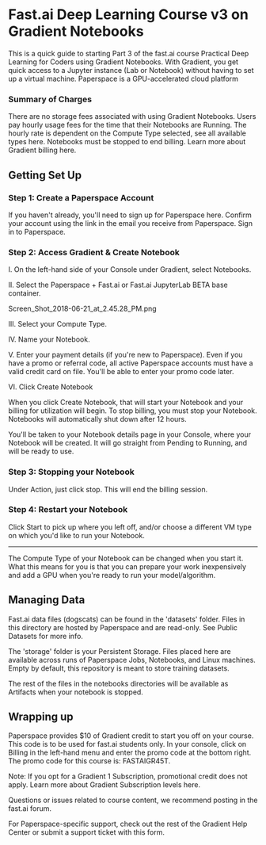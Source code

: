 # Fast.ai Deep Learning Course v3 on Gradient Notebooks

This is a quick guide to starting Part 3 of the fast.ai course Practical Deep Learning for Coders using Gradient Notebooks. With Gradient, you get quick access to a Jupyter instance (Lab or Notebook) without having to set up a virtual machine. Paperspace is a GPU-accelerated cloud platform

### Summary of Charges
There are no storage fees associated with using Gradient Notebooks. Users pay hourly usage fees for the time that their Notebooks are Running. The hourly rate is dependent on the Compute Type selected, see all available types here.  Notebooks must be stopped to end billing. Learn more about Gradient billing here.

## Getting Set Up
### Step 1: Create a Paperspace Account
If you haven't already, you'll need to sign up for Paperspace here. Confirm your account using the link in the email you receive from Paperspace. Sign in to Paperspace. 

### Step 2: Access Gradient & Create Notebook
I. On the left-hand side of your Console under Gradient, select Notebooks.

II. Select the Paperspace + Fast.ai or Fast.ai JupyterLab BETA base container.

Screen_Shot_2018-06-21_at_2.45.28_PM.png

III. Select your Compute Type.



IV. Name your Notebook.

V. Enter your payment details (if you're new to Paperspace). Even if you have a promo or referral code, all active Paperspace accounts must have a valid credit card on file. You'll be able to enter your promo code later. 

VI. Click Create Notebook

When you click Create Notebook, that will start your Notebook and your billing for utilization will begin. To stop billing, you must stop your Notebook. Notebooks will automatically shut down after 12 hours. 

You'll be taken to your Notebook details page in your Console, where your Notebook will be created. It will go straight from Pending to Running, and will be ready to use. 

### Step 3: Stopping your Notebook
Under Action, just click stop.  This will end the billing session.

### Step 4: Restart your Notebook
Click Start to pick up where you left off, and/or choose a different VM type on which you'd like to run your Notebook.
 
---

The Compute Type of your Notebook can be changed when you start it. What this means for you is that you can prepare your work inexpensively and add a GPU when you're ready to run your model/algorithm.


## Managing Data
Fast.ai data files (dogscats) can be found in the 'datasets' folder. Files in this directory are hosted by Paperspace and are read-only. See Public Datasets for more info.

The 'storage' folder is your Persistent Storage. Files placed here are available across runs of Paperspace Jobs, Notebooks, and Linux machines. Empty by default, this repository is meant to store training datasets. 

The rest of the files in the notebooks directories will be available as Artifacts when your notebook is stopped. 

## Wrapping up
Paperspace provides $10 of Gradient credit to start you off on your course. This code is to be used for fast.ai students only. In your console, click on Billing in the left-hand menu and enter the promo code at the bottom right. The promo code for this course is: FASTAIGR45T. 

Note: If you opt for a Gradient 1 Subscription, promotional credit does not apply. Learn more about Gradient Subscription levels here. 

Questions or issues related to course content, we recommend posting in the fast.ai forum. 

For Paperspace-specific support, check out the rest of the Gradient Help Center or submit a support ticket with this form. 
